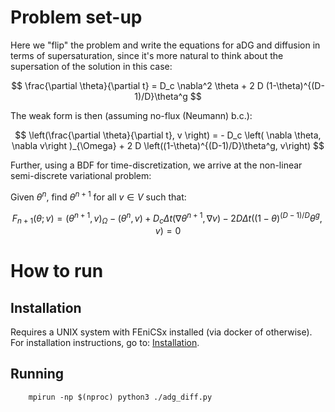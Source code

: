 # Problem set-up

Here we "flip" the problem and write the equations for aDG and diffusion in terms of supersaturation, since it's more natural to think about the supersation of the solution in this case:

$$
    \frac{\partial \theta}{\partial t} = D_c \nabla^2 \theta + 2 D (1-\theta)^{(D-1)/D}\theta^g
$$

The weak form is then (assuming no-flux (Neumann) b.c.):

$$
    \left(\frac{\partial \theta}{\partial t}, v \right) = - D_c \left( \nabla \theta, \nabla v\right )_{\Omega} +  2 D \left((1-\theta)^{(D-1)/D}\theta^g, v\right) 
$$

Further, using a BDF for time-discretization, we arrive at the non-linear semi-discrete variational problem:

Given $\theta^{n}$, find $\theta^{n+1}$ for all $v \in V$ such that:

$$
    F_{n+1}(\theta; v) = (\theta^{n+1}, v)_\Omega - (\theta^{n}, v) + D_c \Delta t \left( \nabla \theta^{n+1}, \nabla v\right ) - 2 D \Delta t \left( (1-\theta)^{(D-1)/D}\theta^g, v  \right) = 0
$$

# How to run

## Installation

Requires a UNIX system with FEniCSx installed (via docker of otherwise). For installation instructions, go to: [Installation](https://github.com/FEniCS/dolfinx#installation).

## Running

```shell
    mpirun -np $(nproc) python3 ./adg_diff.py
```
